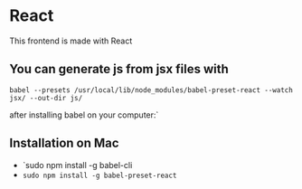 # React
This frontend is made with React

## You can generate js from jsx files with

`babel --presets /usr/local/lib/node_modules/babel-preset-react --watch jsx/ --out-dir js/`

after installing babel on your computer:`

## Installation on Mac
- `sudo npm install -g babel-cli
- `sudo npm install -g babel-preset-react`


